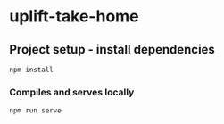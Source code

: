 # uplift-take-home

## Project setup - install dependencies
```
npm install
```

### Compiles and serves locally
```
npm run serve
```